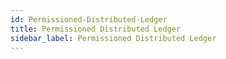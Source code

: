```yaml
---
id: Permissioned-Distributed-Ledger
title: Permissioned Distributed Ledger
sidebar_label: Permissioned Distributed Ledger
---
```



#
